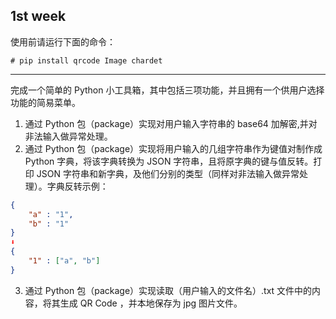## 1st week

使用前请运行下面的命令：

`# pip install qrcode Image chardet`

---

完成一个简单的 Python 小工具箱，其中包括三项功能，并且拥有一个供用户选择功能的简易菜单。
1. 通过 Python 包（package）实现对用户输入字符串的 base64 加解密,并对非法输入做异常处理。
2. 通过 Python 包（package）实现将用户输入的几组字符串作为键值对制作成 Python 字典，将该字典转换为 JSON 字符串，且将原字典的键与值反转。打印 JSON 字符串和新字典，及他们分别的类型（同样对非法输入做异常处理）。字典反转示例：

```JSON
{
    "a" : "1",
    "b" : "1"
}
⬇
{
    "1" : ["a", "b"]
}
```

3. 通过 Python 包（package）实现读取（用户输入的文件名）.txt 文件中的内容，将其生成 QR Code ，并本地保存为 jpg 图片文件。